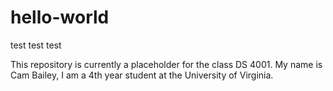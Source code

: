 # hello-world
test test test

This repository is currently a placeholder for the class DS 4001.
My name is Cam Bailey, I am a 4th year student at the University of Virginia.
